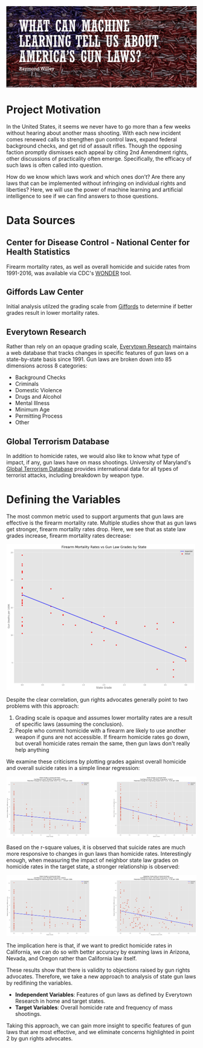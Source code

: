 <img src='/readme_images/main.jpg'>

# Project Motivation
In the United States, it seems we never have to go more than a few weeks without hearing about another mass shooting. With each new incident comes renewed calls to strengthen gun control laws, expand federal background checks, and get rid of assault rifles. Though the opposing faction promptly dismisses each appeal by citing 2nd Amendment rights, other discussions of practicality often emerge. Specifically, the efficacy of such laws is often called into question.

How do we know which laws work and which ones don’t? Are there any laws that can be implemented without infringing on individual rights and liberties? Here, we will use the power of machine learning and artificial intelligence to see if we can find answers to those questions.

# Data Sources
## Center for Disease Control - National Center for Health Statistics
Firearm mortality rates, as well as overall homicide and suicide rates from 1991-2016, was available via CDC's [WONDER](https://wonder.cdc.gov/mortSQL.html) tool.

## Giffords Law Center
Initial analysis utilzed the grading scale from [Giffords](https://lawcenter.giffords.org/scorecard/) to determine if better grades result in lower mortality rates.

## Everytown Research
Rather than rely on an opaque grading scale, [Everytown Research](https://everytownresearch.org/navigator/trends.html?dataset=background_checks) maintains a web database that tracks changes in specific features of gun laws on a state-by-state basis since 1991. Gun laws are broken down into 85 dimensions across 8 categories:

- Background Checks
- Criminals
- Domestic Violence
- Drugs and Alcohol
- Mental Illness
- Minimum Age
- Permitting Process
- Other

## Global Terrorism Database
In addition to homicide rates, we would also like to know what type of impact, if any, gun laws have on mass shootings. University of Maryland's [Global Terrorism Database](https://www.start.umd.edu/gtd/) provides international data for all types of terrorist attacks, including breakdown by weapon type.

# Defining the Variables
The most common metric used to support arguments that gun laws are effective is the firearm mortality rate. Multiple studies show that as gun laws get stronger, firearm mortality rates drop. Here, we see that as state law grades increase, firearm mortality rates decrease:

<img src='/readme_images/firearm_mortality.png' style='width: 500px'>

Despite the clear correlation, gun rights advocates generally point to two problems with this approach:

1. Grading scale is opaque and assumes lower mortality rates are a result of specific laws (assuming the conclusion).
2. People who commit homicide with a firearm are likely to use another weapon if guns are not accessible. If firearm homicide rates go down, but overall homicide rates remain the same, then gun laws don't really help anything

We examine these criticisms by plotting grades against overall homicide and overall suicide rates in a simple linear regression:

<img src='/readme_images/homicide_suicide.png'>

Based on the r-square values, it is observed that suicide rates are much more responsive to changes in gun laws than homicide rates. Interestingly enough, when measuring the impact of neighbor state law grades on homicide rates in the target state, a stronger relationship is observed:

<img src='/readme_images/homicide_suicide_neighbors.png'>

The implication here is that, if we want to predict homicide rates in California, we can do so with better accuracy by examing laws in Arizona, Nevada, and Oregon rather than California law itself.

These results show that there is validity to objections raised by gun rights advocates. Therefore, we take a new approach to analysis of state gun laws by redifining the variables.

- **Independent Variables**: Features of gun laws as defined by Everytown Research in home and target states.
- **Target Variables**: Overall homicide rate and frequency of mass shootings.

Taking this approach, we can gain more insight to specific features of gun laws that are most effective, and we eliminate concerns highlighted in point 2 by gun rights advocates.

